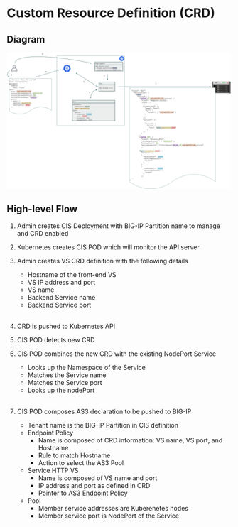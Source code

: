 # Custom Resource Definition (CRD)

## Diagram

![CRD Diagram](../images/CRD.png)

## High-level Flow

1. Admin creates CIS Deployment with BIG-IP Partition name to manage and CRD enabled
2. Kubernetes creates CIS POD which will monitor the API server
3. Admin creates VS CRD definition with the following details

    * Hostname of the front-end VS
    * VS IP address and port
    * VS name
    * Backend Service name
    * Backend Service port
<br/><br/>

4. CRD is pushed to Kubernetes API
5. CIS POD detects new CRD
6. CIS POD combines the new CRD with the existing NodePort Service

    * Looks up the Namespace of the Service
    * Matches the Service name
    * Matches the Service port
    * Looks up the nodePort
<br/><br/>

7. CIS POD composes AS3 declaration to be pushed to BIG-IP

    * Tenant name is the BIG-IP Partition in CIS definition
    * Endpoint Policy
      * Name is composed of CRD information: VS name, VS port, and Hostname
      * Rule to match Hostname
      * Action to select the AS3 Pool
    * Service HTTP VS
      * Name is composed of VS name and port
      * IP address and port as defined in CRD
      * Pointer to AS3 Endpoint Policy
    * Pool
      * Member service addresses are Kuberenetes nodes
      * Member service port is NodePort of the Service